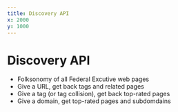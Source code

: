 ```yaml
---
title: Discovery API
x: 2000
y: 1000
---
```


# Discovery API

* Folksonomy of all Federal Excutive web pages
* Give a URL, get back tags and related pages
* Give a tag (or tag collision), get back top-rated pages
* Give a domain, get top-rated pages and subdomdains